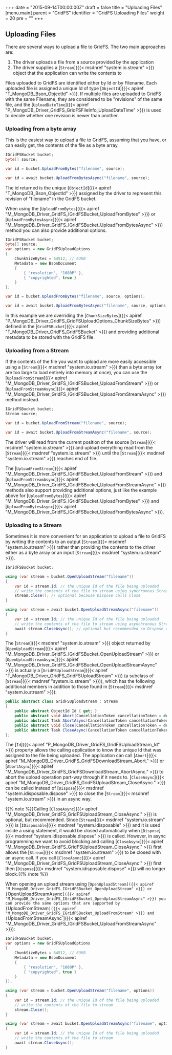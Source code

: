 +++
date = "2015-09-14T00:00:00Z"
draft = false
title = "Uploading Files"
[menu.main]
  parent = "GridFS"
  identifier = "GridFS Uploading Files"
  weight = 20
  pre = "<i class='fa'></i>"
+++

## Uploading Files

There are several ways to upload a file to GridFS. The two main approaches are:

1. The driver uploads a file from a source provided by the application
2. The driver supplies a [`Stream`]({{< msdnref "system.io.stream" >}}) object that the application can write the contents to

Files uploaded to GridFS are identified either by Id or by Filename. Each uploaded file is assigned a unique Id of type [`ObjectId`]({{< apiref "T_MongoDB_Bson_ObjectId" >}}). If multiple files are uploaded to GridFS with the same Filename, they are considered to be "revisions" of the same file, and the [`UploadDateTime`]({{< apiref "P_MongoDB_Driver_GridFS_GridFSFileInfo_UploadDateTime" >}}) is used to decide whether one revision is newer than another.

### Uploading from a byte array

This is the easiest way to upload a file to GridFS, assuming that you have, or can easily get, the contents of the file as a byte array.

```csharp
IGridFSBucket bucket;
byte[] source;
```
```csharp
var id = bucket.UploadFromBytes("filename", source);
```
```csharp
var id = await bucket.UploadFromBytesAsync("filename", source);
```

The id returned is the unique [`ObjectId`]({{< apiref "T_MongoDB_Bson_ObjectId" >}}) assigned by the driver to represent this revision of "filename" in the GridFS bucket.

When using the [`UploadFromBytes`]({{< apiref "M_MongoDB_Driver_GridFS_IGridFSBucket_UploadFromBytes" >}}) or [`UploadFromBytesAsync`]({{< apiref "M_MongoDB_Driver_GridFS_IGridFSBucket_UploadFromBytesAsync" >}}) method you can also provide additional options.

```csharp
IGridFSBucket bucket;
byte[] source;
var options = new GridFSUploadOptions
{
    ChunkSizeBytes = 64512, // 63KB
    Metadata = new BsonDocument
    {
        { "resolution", "1080P" },
        { "copyrighted", true }
    } 
};  
```
```csharp
var id = bucket.UploadFromBytes("filename", source, options);
```
```csharp
var id = await bucket.UploadFromBytesAsync("filename", source, options);
```

In this example we are overriding the [`ChunkSizeBytes`]({{< apiref "P_MongoDB_Driver_GridFS_GridFSUploadOptions_ChunkSizeBytes" >}}) defined in the [`GridFSBucket`]({{< apiref "T_MongoDB_Driver_GridFS_GridFSBucket" >}}) and providing additional metadata to be stored with the GridFS file.

### Uploading from a Stream

If the contents of the file you want to upload are more easily accessible using a [`Stream`]({{< msdnref "system.io.stream" >}}) than a byte array (or are too large to load entirely into memory at once), you can use the [`UploadFromStream`]({{< apiref "M_MongoDB_Driver_GridFS_IGridFSBucket_UploadFromStream" >}}) or [`UploadFromStreamAsync`]({{< apiref "M_MongoDB_Driver_GridFS_IGridFSBucket_UploadFromStreamAsync" >}}) method instead. 

```csharp
IGridFSBucket bucket;
Stream source;
```
```csharp
var id = bucket.UploadFromStream("filename", source);
```
```csharp
var id = await bucket.UploadFromStreamAsync("filename", source);
```

The driver will read from the current position of the source [`Stream`]({{< msdnref "system.io.stream" >}}) and upload everything read from the [`Stream`]({{< msdnref "system.io.stream" >}}) until the [`Stream`]({{< msdnref "system.io.stream" >}}) reaches end of file.

The [`UploadFromStream`]({{< apiref "M_MongoDB_Driver_GridFS_IGridFSBucket_UploadFromStream" >}}) and [`UploadFromStreamAsync`]({{< apiref "M_MongoDB_Driver_GridFS_IGridFSBucket_UploadFromStreamAsync" >}}) methods also support providing additional options, just like the example above for [`UploadFromBytes`]({{< apiref "M_MongoDB_Driver_GridFS_IGridFSBucket_UploadFromBytes" >}}) and [`UploadFromBytesAsync`]({{< apiref "M_MongoDB_Driver_GridFS_IGridFSBucket_UploadFromBytesAsync" >}}).

### Uploading to a Stream

Sometimes it is more convenient for an application to upload a file to GridFS by writing the contents to an output [`Stream`]({{< msdnref "system.io.stream" >}}) rather than providing the contents to the driver either as a byte array or an input [`Stream`]({{< msdnref "system.io.stream" >}}).

```csharp
IGridFSBucket bucket;
```
```csharp
using (var stream = bucket.OpenUploadStream("filename"))
{
    var id = stream.Id; // the unique Id of the file being uploaded
    // write the contents of the file to stream using synchronous Stream methods
    stream.Close(); // optional because Dispose calls Close
}
```
```csharp
using (var stream = await bucket.OpenUploadStreamAsync("filename"))
{
    var id = stream.Id; // the unique Id of the file being uploaded
    // write the contents of the file to stream using asynchronous Stream methods
    await stream.CloseAsync(); // optional but recommended so Dispose does not block
}
```

The [`Stream`]({{< msdnref "system.io.stream" >}}) object returned by [`OpenUploadStream`]({{< apiref "M_MongoDB_Driver_GridFS_IGridFSBucket_OpenUploadStream" >}}) or [`OpenUploadStreamAsync`]({{< apiref "M_MongoDB_Driver_GridFS_IGridFSBucket_OpenUploadStreamAsync" >}}) is actually a [`GridFSUploadStream`]({{< apiref "T_MongoDB_Driver_GridFS_GridFSUploadStream" >}}) (a subclass of [`Stream`]({{< msdnref "system.io.stream" >}})), which has the following additional members in addition to those found in [`Stream`]({{< msdnref "system.io.stream" >}}):

```csharp
public abstract class GridFSUploadStream : Stream
{
    public abstract ObjectId Id { get; }
    public abstract void Abort(CancellationToken cancellationToken = default(CancellationToken));
    public abstract Task AbortAsync(CancellationToken cancellationToken = default(CancellationToken));
    public abstract void Close(CancellationToken cancellationToken = default(CancellationToken));
    public abstract Task CloseAsync(CancellationToken cancellationToken = default(CancellationToken));
};
```

The [`Id`]({{< apiref "P_MongoDB_Driver_GridFS_GridFSUploadStream_Id" >}}) property allows the calling application to know the unique Id that was assigned to the file being uploaded. The application can call [`Abort`]({{< apiref "M_MongoDB_Driver_GridFS_GridFSDownloadStream_Abort." >}}) or [`AbortAsync`]({{< apiref "M_MongoDB_Driver_GridFS_GridFSDownloadStream_AbortAsync." >}}) to abort the upload operation part-way through if it needs to. [`CloseAsync`]({{< apiref "M_MongoDB_Driver_GridFS_GridFSUploadStream_CloseAsync." >}}) can be called instead of [`Dispose`]({{< msdnref "system.idisposable.dispose" >}}) to close the [`Stream`]({{< msdnref "system.io.stream" >}}) in an async way.

{{% note %}}Calling [`CloseAsync`]({{< apiref "M_MongoDB_Driver_GridFS_GridFSUploadStream_CloseAsync." >}}) is optional, but recommended. Since [`Stream`]({{< msdnref "system.io.stream" >}}) is [`IDisposable`]({{< msdnref "system.idisposable" >}}) and it is used inside a using statement, it would be closed automatically when [`Dispose`]({{< msdnref "system.idisposable.dispose" >}}) is called. However, in async programming we want to avoid blocking and calling [`CloseAsync`]({{< apiref "M_MongoDB_Driver_GridFS_GridFSUploadStream_CloseAsync." >}}) first allows the [`Stream`]({{< msdnref "system.io.stream" >}}) to be closed with an async call. If you call [`CloseAsync`]({{< apiref "M_MongoDB_Driver_GridFS_GridFSUploadStream_CloseAsync." >}}) first then [`Dispose`]({{< msdnref "system.idisposable.dispose" >}}) will no longer block.{{% /note %}}

When opening an upload stream using [`OpenUploadStream]({{< apiref "M_MongoDB_Driver_GridFS_IGridFSBucket_OpenUploadStream" >}}) or [`OpenUploadStreamAsync`]({{< apiref "M_MongoDB_Driver_GridFS_IGridFSBucket_OpenUploadStreamAsync" >}}) you can provide the same options that are supported by [`UploadFromStream`]({{< apiref "M_MongoDB_Driver_GridFS_IGridFSBucket_UploadFromStream" >}}) and [`UploadFromStreamAsync`]({{< apiref "M_MongoDB_Driver_GridFS_IGridFSBucket_UploadFromStreamAsync" >}}):

```csharp
IGridFSBucket bucket;
var options = new GridFSUploadOptions
{
    ChunkSizeBytes = 64512, // 63KB
    Metadata = new BsonDocument
    {
        { "resolution", "1080P" },
        { "copyrighted", true }
    }   
});
```
```csharp
using (var stream = bucket.OpenUploadStream("filename", options))
{
    var id = stream.Id; // the unique Id of the file being uploaded
    // write the contents of the file to stream
    stream.Close();
}
```
```csharp
using (var stream = await bucket.OpenUploadStreamAsync("filename", options))
{
    var id = stream.Id; // the unique Id of the file being uploaded
    // write the contents of the file to stream
    await stream.CloseAsync();
}
```

